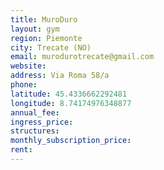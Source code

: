```yaml
---
title: MuroDuro
layout: gym
region: Piemonte
city: Trecate (NO)
email: murodurotrecate@gmail.com
website: 
address: Via Roma 58/a
phone: 
latitude: 45.4336662292481
longitude: 8.74174976348877
annual_fee: 
ingress_price: 
structures: 
monthly_subscription_price: 
rent: 
---
```


